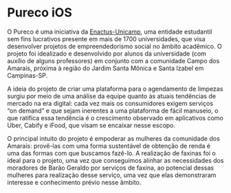# Pureco iOS


O Pureco é uma iniciativa da [Enactus-Unicamp](https://www.enactusunicamp.org/pureco "Pureco Enactus"), uma entidade estudantil sem fins lucrativos presente em mais de 1700 universidades, que visa desenvolver projetos de empreendedorismo social no âmbito acadêmico. O projeto foi idealizado e desenvolvido por alunos da universidade (com auxílio de alguns professores) em conjunto com a comunidade Campo dos Amarais, próxima à região do Jardim Santa Mônica e Santa Izabel em Campinas-SP.

A ideia do projeto de criar uma plataforma para o agendamento de limpezas surgiu por meio de uma análise da equipe quanto às atuais tendências de mercado na era digital: cada vez mais os consumidores exigem serviços “on demand” e que sejam inerentes a uma plataforma de fácil manuseio, o que ratifica essa tendência é o crescimento observado em aplicativos como Uber, Cabify e iFood, que visam se encaixar nesse escopo.

O principal intuito do projeto é empoderar as mulheres da comunidade dos Amarais: provê-las com uma forma sustentável de obtenção de renda é uma das formas com que buscamos fazê-lo. A realização de faxinas foi o ideal para o projeto, uma vez que conseguimos alinhar as necessidades dos moradores de Barão Geraldo por serviços de faxina, ao potencial dessas mulheres para realização desse serviço, uma vez que elas demonstraram interesse e conhecimento prévio nesse âmbito.
